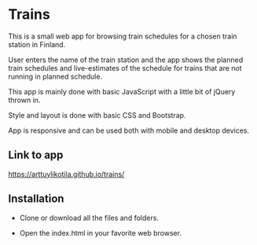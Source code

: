 # Trains
This is a small web app for browsing train schedules for a chosen train station in Finland.

User enters the name of the train station and the app shows the planned train schedules and live-estimates of the schedule
for trains that are not running in planned schedule.

This app is mainly done with basic JavaScript with a little bit of jQuery thrown in.

Style and layout is done with basic CSS and Bootstrap.

App is responsive and can be used both with mobile and desktop devices.

## Link to app
https://arttuylikotila.github.io/trains/

## Installation
- Clone or download all the files and folders.

- Open the index.html in your favorite web browser.
